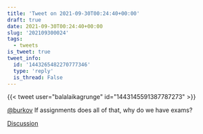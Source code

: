 ```yaml
---
title: 'Tweet on 2021-09-30T00:24:40+00:00'
draft: true
date: 2021-09-30T00:24:40+00:00
slug: '202109300024'
tags:
  - tweets
is_tweet: true
tweet_info:
  id: '1443265482270777346'
  type: 'reply'
  is_thread: False
---
```




{{< tweet user="balalaikagrunge" id="1443145591387787273" >}}

[@burkov](https://x.com/burkov) If assignments does all of that, why do we have exams?

[Discussion](https://x.com/sytelus/status/1443265482270777346)
